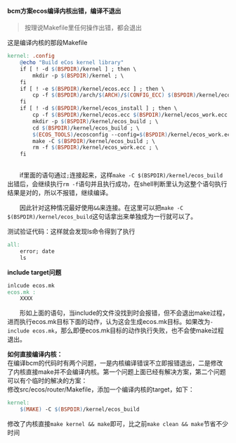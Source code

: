 #### bcm方案ecos编译内核出错，编译不退出  

> 按理说Makefile里任何操作出错，都会退出  

这是编译内核的那段Makefile  


```Makefile
kernel:	.config
	@echo "Build eCos kernel library"
	if [ ! -d $(BSPDIR)/kernel ] ; then \
		mkdir -p $(BSPDIR)/kernel ; \
	fi
	if [ ! -e $(BSPDIR)/kernel/ecos.ecc ] ; then \
		cp -f $(BSPDIR)/arch/$(ARCH)/$(CONFIG_ECC) $(BSPDIR)/kernel/ecos.ecc ; \
	fi
	if [ ! -d $(BSPDIR)/kernel/ecos_install ] ; then \
		cp -f $(BSPDIR)/kernel/ecos.ecc $(BSPDIR)/kernel/ecos_work.ecc ; \
		mkdir -p $(BSPDIR)/kernel/ecos_build ; \
		cd $(BSPDIR)/kernel/ecos_build ; \
		$(ECOS_TOOLS)/ecosconfig --config=$(BSPDIR)/kernel/ecos_work.ecc --prefix=$(BSPDIR)/kernel/ecos_install tree ; \
		make -C $(BSPDIR)/kernel/ecos_build ; \
		rm -f $(BSPDIR)/kernel/ecos_work.ecc ; \
	fi 
	
```

　　if里面的语句通过`;`连接起来，这样`make -C $(BSPDIR)/kernel/ecos_build  `出错后，会继续执行`rm -f`语句并且执行成功，在shell判断里认为这整个语句执行结果是对的，所以不报错，继续编译。  

　　因此针对这种情况最好使用`&&`来连接。在这里可以把`make -C $(BSPDIR)/kernel/ecos_build`这句话拿出来单独成为一行就可以了。  



测试验证代码：这样就会发现ls命令得到了执行  

```makefile
all:
	error; date
	ls
```

**include target问题**  

```Makefile
inlcude ecos.mk
ecos.mk :
	XXXX
```

　　形如上面的语句，当include的文件没找到时会报错，但不会退出make过程，进而执行ecos.mk目标下面的动作，认为这会生成ecos.mk目标。如果改为`-include ecos.mk`，那么即便ecos.mk目标的动作执行失败，也不会使make过程退出。  

**如何直接编译内核：**  
在编译bcm的代码时有两个问题，一是内核编译错误不立即报错退出，二是修改了内核直接make并不会编译内核。第一个问题上面已经有解决方案，第二个问题可以有个临时的解决的方案：  
修改src/ecos/router/Makefile，添加一个编译内核的target，如下：
```makefile
kernel:
	$(MAKE) -C $(BSPDIR)/kernel/ecos_build
```
修改了内核直接`make kernel && make`即可，比之前`make clean && make`节省不少时间  

